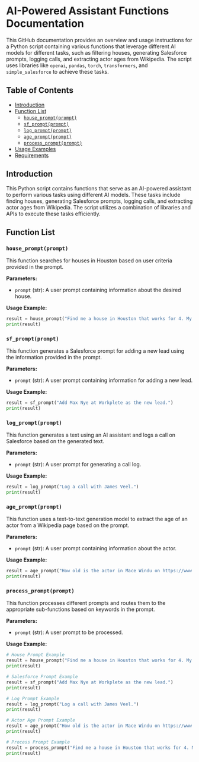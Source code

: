 # AI-Powered Assistant Functions Documentation

This GitHub documentation provides an overview and usage instructions for a Python script containing various functions that leverage different AI models for different tasks, such as filtering houses, generating Salesforce prompts, logging calls, and extracting actor ages from Wikipedia. The script uses libraries like `openai`, `pandas`, `torch`, `transformers`, and `simple_salesforce` to achieve these tasks.

## Table of Contents
- [Introduction](#introduction)
- [Function List](#function-list)
  - [`house_prompt(prompt)`](#house_promptprompt)
  - [`sf_prompt(prompt)`](#sf_promptprompt)
  - [`log_prompt(prompt)`](#log_promptprompt)
  - [`age_prompt(prompt)`](#age_promptprompt)
  - [`process_prompt(prompt)`](#process_promptprompt)
- [Usage Examples](#usage-examples)
- [Requirements](#requirements)

## Introduction

This Python script contains functions that serve as an AI-powered assistant to perform various tasks using different AI models. These tasks include finding houses, generating Salesforce prompts, logging calls, and extracting actor ages from Wikipedia. The script utilizes a combination of libraries and APIs to execute these tasks efficiently.

## Function List

### `house_prompt(prompt)`

This function searches for houses in Houston based on user criteria provided in the prompt.

**Parameters:**
- `prompt` (str): A user prompt containing information about the desired house.

**Usage Example:**
```python
result = house_prompt("Find me a house in Houston that works for 4. My budget is 600k")
print(result)
```

### `sf_prompt(prompt)`
This function generates a Salesforce prompt for adding a new lead using the information provided in the prompt.

**Parameters:**
- `prompt` (str): A user prompt containing information for adding a new lead.

**Usage Example:**
```python
result = sf_prompt("Add Max Nye at Workplete as the new lead.")
print(result)
```

### `log_prompt(prompt)`
This function generates a text using an AI assistant and logs a call on Salesforce based on the generated text.

**Parameters:**
- `prompt` (str): A user prompt for generating a call log.

**Usage Example:**
```python
result = log_prompt("Log a call with James Veel.")
print(result)
```

### `age_prompt(prompt)`
This function uses a text-to-text generation model to extract the age of an actor from a Wikipedia page based on the prompt.

**Parameters:**
- `prompt` (str): A user prompt containing information about the actor.

**Usage Example:**
```python
result = age_prompt("How old is the actor in Mace Windu on https://www.wikipedia.org/")
print(result)
```

### `process_prompt(prompt)`
This function processes different prompts and routes them to the appropriate sub-functions based on keywords in the prompt.

**Parameters:**
- `prompt` (str): A user prompt to be processed.

**Usage Example:**
```python
# House Prompt Example
result = house_prompt("Find me a house in Houston that works for 4. My budget is 600k")
print(result)

# Salesforce Prompt Example
result = sf_prompt("Add Max Nye at Workplete as the new lead.")
print(result)

# Log Prompt Example
result = log_prompt("Log a call with James Veel.")
print(result)

# Actor Age Prompt Example
result = age_prompt("How old is the actor in Mace Windu on https://www.wikipedia.org/")
print(result)

# Process Prompt Example
result = process_prompt("Find me a house in Houston that works for 4. My budget is 600k")
print(result)
```

